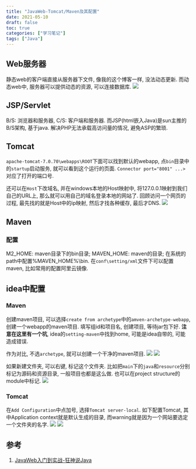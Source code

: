 ```yaml
---
title: "JavaWeb-Tomcat/Maven及其配置"
date: 2021-05-10
draft: false
toc: true
categories: ["学习笔记"]
tags: ["Java"]
---
```


## Web服务器
静态web的客户端直接从服务器下文件, 像我的这个博客一样, 没法动态更新. 而动态web中, 服务器可以提供动态的资源, 可以连接数据库. 
![](/notes/notes27_1.png)

## JSP/Servlet
B/S: 浏览器和服务器, C/S: 客户端和服务器. 而JSP(html嵌入Java)是sun主推的B/S架构, 基于java. 解决PHP无法承载高访问量的情况, 避免ASP的繁琐. 

## Tomcat
`apache-tomcat-7.0.70\webapps\ROOT`下面可以找到默认的webapp, 点`bin`目录中的`startup`启动服务, 就可以看到这个运行的页面. `Connector port="8001" ...>`对应了打开的端口号. 

还可以在`Host`下改域名, 并在windows本地的Host映射中, 将127.0.0.1映射到我们自己的URL上, 那么就可以用自己的域名登录本地的网站了. 回顾访问一个网页的过程, 最先找的就是Host中的ip映射, 然后才找各种缓存, 最后才DNS. 
![](/notes/notes27_2.png)

## Maven
### 配置
M2_HOME: maven目录下的bin目录; MAVEN_HOME: maven的目录; 在系统的path中配置%MAVEN_HOME%\bin. 在`conf\setting/xml`文件下可以配置maven, 比如常用的配置阿里云镜像.

## idea中配置
### Maven
创建maven项目, 可以选择`create from archetype`中的`amven-archetype-webapp`, 创建一个webapp的maven项目. 填写组id和项目名, 创建项目, 等待jar包下好. **注意在这里有一个坑**, idea的`setting-maven`中找到home, 可能是idea自带的, 可能造成错误. 

作为对比, 不选`archetype`, 就可以创建一个干净的maven项目. 
![](/notes/notes27_3.png)
![](/notes/notes27_4.png)

如果新建文件夹, 可以右键, 标记这个文件夹. 比如把`main`下的`java`和`resource`分别标记为源码和资源目录, 一般项目也都是这么做. 也可以在project structure的module中标记. 
![](/notes/notes27_5.png)

### Tomcat
在`Add Configuration`中点加号, 选择`Tomcat server-local`. 如下配置Tomcat, 其中Application context就是默认生成的目录, 而warning就是因为一个网站要选定一个文件夹的名字. 
![](/notes/notes27_6.png)
![](/notes/notes27_7.png)


## 参考
1. [JavaWeb入门到实战-狂神说Java](https://www.bilibili.com/video/BV12J411M7Sj?p=1)